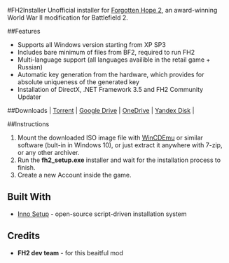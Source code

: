 #FH2Installer
Unofficial installer for [Forgotten Hope 2](http://fhmod.org), an award-winning World War II modification for Battlefield 2.

##Features
* Supports all Windows version starting from XP SP3
* Includes bare minimum of files from BF2, required to run FH2
* Multi-language support (all languages availible in the retail game + Russian)
* Automatic key generation from the hardware, which provides for absolute uniqueness of the generated key
* Installation of DirectX, .NET Framework 3.5 and FH2 Community Updater

##Downloads
| [Torrent](https://www.dropbox.com/s/ji38au451sou2r1/FH2%20Unofficial%20Standalone.torrent?dl)  | [Google Drive](https://drive.google.com/file/d/1xrRYe-7hoUKs3W6oJP0qU4w7Jh9XBCTM/view?usp=sharing) | 
[OneDrive](https://1drv.ms/u/s!ArKl6aZTApvlnRorj6tcniELjcI0) | [Yandex Disk](https://yadi.sk/d/MNuEQ6yt3a9w9V) |


##Instructions
1.  Mount the downloaded ISO image file with [WinCDEmu](http://wincdemu.sysprogs.org) or similar software (bult-in in Windows 10), or just extract it anywhere with 7-zip, or any other archiver.
2.  Run the **fh2_setup.exe** installer and wait for the installation process to finish.
3.  Create a new Account inside the game.

## Built With
* [Inno Setup](http://www.jrsoftware.org/isinfo.php) - open-source script-driven installation system 

## Credits
* **FH2 dev team** - for this beaitful mod
